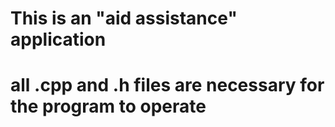 # This is an "aid assistance" application
# all .cpp and .h files are necessary for the program to operate
